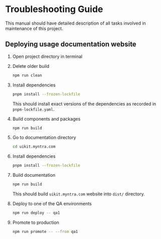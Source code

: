 # Troubleshooting Guide

This manual should have detailed description of all tasks involved in maintenance of this project.

## Deploying usage documentation website

1.  Open project directory in terminal
2.  Delete older build

    ```bash
    npm run clean
    ```

3.  Install dependencies

    ```bash
    pnpm install --frozen-lockfile
    ```

    This should install exact versions of the dependencies as recorded in `pnpm-lockfile.yaml`.

4.  Build components and packages

    ```bash
    npm run build
    ```

5.  Go to documentation directory

    ```bash
    cd uikit.myntra.com
    ```

6.  Install dependencies

    ```bash
    pnpm install --frozen-lockfile
    ```

7.  Build documentation

    ```bash
    npm run build
    ```

    This should build `uikit.myntra.com` website into `dist/` directory.

8.  Deploy to one of the QA environments

    ```bash
    npm run deploy -- qa1
    ```

9.  Promote to production

    ```bash
    npm run promote -- --from qa1
    ```
